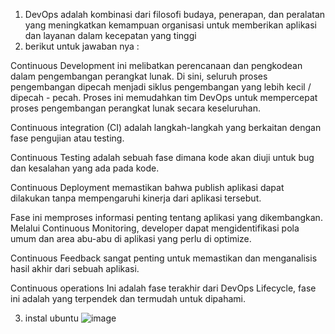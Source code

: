 1. DevOps adalah kombinasi dari filosofi budaya, penerapan, dan peralatan yang meningkatkan kemampuan organisasi untuk memberikan aplikasi dan layanan dalam kecepatan yang tinggi
2. berikut untuk jawaban nya :
   
Continuous Development ini melibatkan perencanaan dan pengkodean dalam pengembangan perangkat lunak. Di sini, seluruh proses pengembangan dipecah menjadi siklus pengembangan yang lebih kecil / dipecah - pecah. Proses ini memudahkan tim DevOps untuk mempercepat proses pengembangan perangkat lunak secara keseluruhan.

Continuous integration (CI) adalah langkah-langkah yang berkaitan dengan fase pengujian atau testing.

Continuous Testing adalah sebuah fase dimana kode akan diuji untuk bug dan kesalahan yang ada pada kode.

Continuous Deployment memastikan bahwa publish aplikasi dapat dilakukan tanpa mempengaruhi kinerja dari aplikasi tersebut.

Fase ini memproses informasi penting tentang aplikasi yang dikembangkan. Melalui Continuous Monitoring, developer dapat mengidentifikasi pola umum dan area abu-abu di aplikasi yang perlu di optimize.

Continuous Feedback sangat penting untuk memastikan dan menganalisis hasil akhir dari sebuah aplikasi.

Continuous operations Ini adalah fase terakhir dari DevOps Lifecycle, fase ini adalah yang terpendek dan termudah untuk dipahami.


3. instal ubuntu
   ![image](https://github.com/kevinhariya/devops18-dumbways-kevin/assets/135611481/6a8789ba-cfd0-4044-8059-893e62c1afb0)
